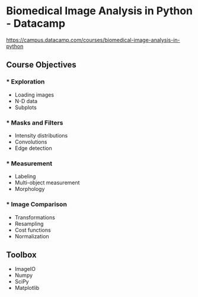# Biomedical Image Analysis in Python - Datacamp
https://campus.datacamp.com/courses/biomedical-image-analysis-in-python

## Course Objectives

### * Exploration
* Loading images
* N-D data
* Subplots

### * Masks and Filters
* Intensity distributions
* Convolutions
* Edge detection

### * Measurement
* Labeling
* Multi-object measurement
* Morphology

### * Image Comparison
* Transformations
* Resampling
* Cost functions
* Normalization

## Toolbox
* ImageIO
* Numpy
* SciPy
* Matplotlib 